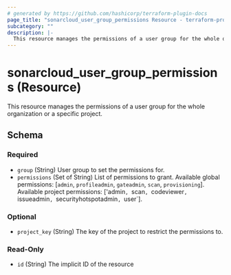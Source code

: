```yaml
---
# generated by https://github.com/hashicorp/terraform-plugin-docs
page_title: "sonarcloud_user_group_permissions Resource - terraform-provider-sonarcloud"
subcategory: ""
description: |-
  This resource manages the permissions of a user group for the whole organization or a specific project.
---
```


# sonarcloud_user_group_permissions (Resource)

This resource manages the permissions of a user group for the whole organization or a specific project.



<!-- schema generated by tfplugindocs -->
## Schema

### Required

- `group` (String) User group to set the permissions for.
- `permissions` (Set of String) List of permissions to grant. Available global permissions: [`admin`, `profileadmin`, `gateadmin`, `scan`, `provisioning`]. Available project permissions: ['admin`, `scan`, `codeviewer`, `issueadmin`, `securityhotspotadmin`, `user`].

### Optional

- `project_key` (String) The key of the project to restrict the permissions to.

### Read-Only

- `id` (String) The implicit ID of the resource


